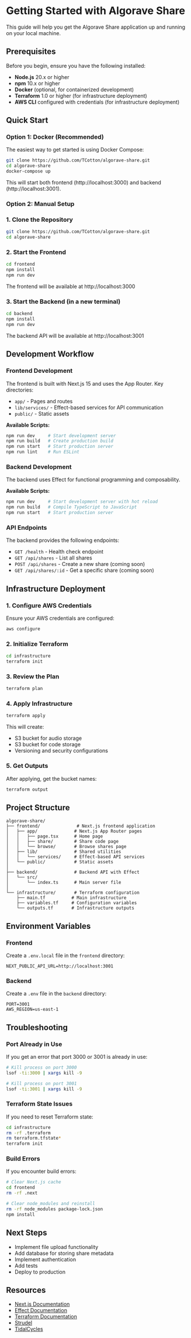 # Getting Started with Algorave Share

This guide will help you get the Algorave Share application up and running on your local machine.

## Prerequisites

Before you begin, ensure you have the following installed:

- **Node.js** 20.x or higher
- **npm** 10.x or higher
- **Docker** (optional, for containerized development)
- **Terraform** 1.0 or higher (for infrastructure deployment)
- **AWS CLI** configured with credentials (for infrastructure deployment)

## Quick Start

### Option 1: Docker (Recommended)

The easiest way to get started is using Docker Compose:

```bash
git clone https://github.com/TCotton/algorave-share.git
cd algorave-share
docker-compose up
```

This will start both frontend (http://localhost:3000) and backend (http://localhost:3001).

### Option 2: Manual Setup

### 1. Clone the Repository

```bash
git clone https://github.com/TCotton/algorave-share.git
cd algorave-share
```

### 2. Start the Frontend

```bash
cd frontend
npm install
npm run dev
```

The frontend will be available at http://localhost:3000

### 3. Start the Backend (in a new terminal)

```bash
cd backend
npm install
npm run dev
```

The backend API will be available at http://localhost:3001

## Development Workflow

### Frontend Development

The frontend is built with Next.js 15 and uses the App Router. Key directories:

- `app/` - Pages and routes
- `lib/services/` - Effect-based services for API communication
- `public/` - Static assets

**Available Scripts:**

```bash
npm run dev     # Start development server
npm run build   # Create production build
npm run start   # Start production server
npm run lint    # Run ESLint
```

### Backend Development

The backend uses Effect for functional programming and composability.

**Available Scripts:**

```bash
npm run dev     # Start development server with hot reload
npm run build   # Compile TypeScript to JavaScript
npm run start   # Start production server
```

### API Endpoints

The backend provides the following endpoints:

- `GET /health` - Health check endpoint
- `GET /api/shares` - List all shares
- `POST /api/shares` - Create a new share (coming soon)
- `GET /api/shares/:id` - Get a specific share (coming soon)

## Infrastructure Deployment

### 1. Configure AWS Credentials

Ensure your AWS credentials are configured:

```bash
aws configure
```

### 2. Initialize Terraform

```bash
cd infrastructure
terraform init
```

### 3. Review the Plan

```bash
terraform plan
```

### 4. Apply Infrastructure

```bash
terraform apply
```

This will create:
- S3 bucket for audio storage
- S3 bucket for code storage
- Versioning and security configurations

### 5. Get Outputs

After applying, get the bucket names:

```bash
terraform output
```

## Project Structure

```
algorave-share/
├── frontend/              # Next.js frontend application
│   ├── app/              # Next.js App Router pages
│   │   ├── page.tsx      # Home page
│   │   ├── share/        # Share code page
│   │   └── browse/       # Browse shares page
│   ├── lib/              # Shared utilities
│   │   └── services/     # Effect-based API services
│   └── public/           # Static assets
│
├── backend/              # Backend API with Effect
│   └── src/
│       └── index.ts      # Main server file
│
└── infrastructure/       # Terraform configuration
    ├── main.tf          # Main infrastructure
    ├── variables.tf     # Configuration variables
    └── outputs.tf       # Infrastructure outputs
```

## Environment Variables

### Frontend

Create a `.env.local` file in the `frontend` directory:

```env
NEXT_PUBLIC_API_URL=http://localhost:3001
```

### Backend

Create a `.env` file in the `backend` directory:

```env
PORT=3001
AWS_REGION=us-east-1
```

## Troubleshooting

### Port Already in Use

If you get an error that port 3000 or 3001 is already in use:

```bash
# Kill process on port 3000
lsof -ti:3000 | xargs kill -9

# Kill process on port 3001
lsof -ti:3001 | xargs kill -9
```

### Terraform State Issues

If you need to reset Terraform state:

```bash
cd infrastructure
rm -rf .terraform
rm terraform.tfstate*
terraform init
```

### Build Errors

If you encounter build errors:

```bash
# Clear Next.js cache
cd frontend
rm -rf .next

# Clear node_modules and reinstall
rm -rf node_modules package-lock.json
npm install
```

## Next Steps

- Implement file upload functionality
- Add database for storing share metadata
- Implement authentication
- Add tests
- Deploy to production

## Resources

- [Next.js Documentation](https://nextjs.org/docs)
- [Effect Documentation](https://effect.website/)
- [Terraform Documentation](https://www.terraform.io/docs)
- [Strudel](https://strudel.cc/)
- [TidalCycles](https://tidalcycles.org/)
